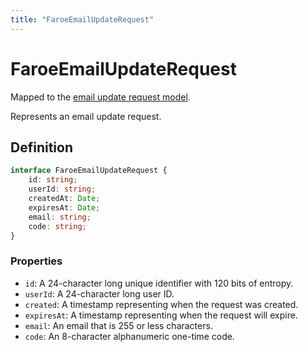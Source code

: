 ```yaml
---
title: "FaroeEmailUpdateRequest"
---
```


# FaroeEmailUpdateRequest

Mapped to the [email update request model](/reference/rest/models/email-update-request).

Represents an email update request.

## Definition

```ts
interface FaroeEmailUpdateRequest {
	id: string;
	userId: string;
	createdAt: Date;
	expiresAt: Date;
	email: string;
	code: string;
}
```

### Properties

- `id`: A 24-character long unique identifier with 120 bits of entropy.
- `userId`: A 24-character long user ID.
- `created`: A timestamp representing when the request was created.
- `expiresAt`: A timestamp representing when the request will expire.
- `email`: An email that is 255 or less characters.
- `code`: An 8-character alphanumeric one-time code.
